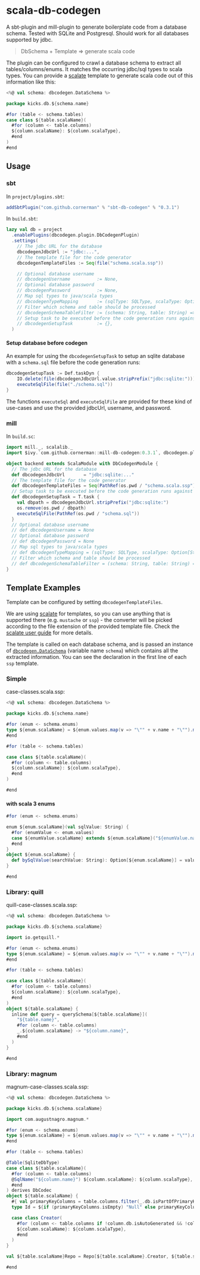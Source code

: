 # scala-db-codegen

A sbt-plugin and mill-plugin to generate boilerplate code from a database schema. Tested with SQLite and Postgresql. Should work for all databases supported by jdbc.

> DbSchema + Template => generate scala code

The plugin can be configured to crawl a database schema to extract all tables/columns/enums. It matches the occurring jdbc/sql types to scala types.
You can provide a [scalate](https://scalate.github.io/scalate/) template to generate scala code out of this information like this:
```scala
<%@ val schema: dbcodegen.DataSchema %>

package kicks.db.${schema.name}

#for (table <- schema.tables)
case class ${table.scalaName}(
  #for (column <- table.columns)
  ${column.scalaName}: ${column.scalaType},
  #end
)
#end
```


## Usage

### sbt

In `project/plugins.sbt`:
```sbt
addSbtPlugin("com.github.cornerman" % "sbt-db-codegen" % "0.3.1")
```

In `build.sbt`:
```sbt
lazy val db = project
  .enablePlugins(dbcodegen.plugin.DbCodegenPlugin)
  .settings(
    // The jdbc URL for the database
    dbcodegenJdbcUrl := "jdbc:...",
    // The template file for the code generator
    dbcodegenTemplateFiles := Seq(file("schema.scala.ssp"))

    // Optional database username
    // dbcodegenUsername          := None,
    // Optional database password
    // dbcodegenPassword          := None,
    // Map sql types to java/scala types
    // dbcodegenTypeMapping       := (sqlType: SQLType, scalaType: Option[String]) => scalaType,
    // Filter which schema and table should be processed
    // dbcodegenSchemaTableFilter := (schema: String, table: String) => true
    // Setup task to be executed before the code generation runs against the database
    // dbcodegenSetupTask         := {},
  )
```

#### Setup database before codegen

An example for using the `dbcodegenSetupTask` to setup an sqlite database with a `schema.sql` file before the code generation runs:
```sbt
dbcodegenSetupTask := Def.taskDyn {
    IO.delete(file(dbcodegenJdbcUrl.value.stripPrefix("jdbc:sqlite:")))
    executeSqlFile(file("./schema.sql"))
}
```

The functions `executeSql` and `executeSqlFile` are provided for these kind of use-cases and use the provided jdbcUrl, username, and password.


### mill

In `build.sc`:
```scala
import mill._, scalalib._
import $ivy.`com.github.cornerman::mill-db-codegen:0.3.1`, dbcodegen.plugin.DbCodegenModule

object backend extends ScalaModule with DbCodegenModule {
  // The jdbc URL for the database
  def dbcodegenJdbcUrl       = "jdbc:sqlite:..."
  // The template file for the code generator
  def dbcodegenTemplateFiles = Seq(PathRef(os.pwd / "schema.scala.ssp"))
  // Setup task to be executed before the code generation runs against the database
  def dbcodegenSetupTask = T.task {
    val dbpath = dbcodegenJdbcUrl.stripPrefix("jdbc:sqlite:")
    os.remove(os.pwd / dbpath)
    executeSqlFile(PathRef(os.pwd / "schema.sql"))
  }
  // Optional database username
  // def dbcodegenUsername = None
  // Optional database password
  // def dbcodegenPassword = None
  // Map sql types to java/scala types
  // def dbcodegenTypeMapping = (sqlType: SQLType, scalaType: Option[String]) => scalaType
  // Filter which schema and table should be processed
  // def dbcodegenSchemaTableFilter = (schema: String, table: String) => true
}
```

## Template Examples

Template can be configured by setting `dbcodegenTemplateFiles`.

We are using [scalate](https://scalate.github.io/scalate/) for templates, so you can use anything that is supported there (e.g. `mustache` or `ssp`) - the converter will be picked according to the file extension of the provided template file. Check the [scalate user guide](https://scalate.github.io/scalate/documentation/user-guide.html) for more details.

The template is called on each database schema, and is passed an instance of [`dbcodegen.DataSchema`](codegen/src/main/scala/dbcodegen/DataSchema.scala) (variable name `schema`) which contains all the extracted information.
You can see the declaration in the first line of each `ssp` template.

### Simple

case-classes.scala.ssp:
```scala
<%@ val schema: dbcodegen.DataSchema %>

package kicks.db.${schema.name}

#for (enum <- schema.enums)
type ${enum.scalaName} = ${enum.values.map(v => "\"" + v.name + "\"").mkString(" | ")}
#end

#for (table <- schema.tables)

case class ${table.scalaName}(
  #for (column <- table.columns)
  ${column.scalaName}: ${column.scalaType},
  #end
)

#end
```

#### with scala 3 enums

```scala
#for (enum <- schema.enums)

enum ${enum.scalaName}(val sqlValue: String) {
  #for (enumValue <- enum.values)
  case ${enumValue.scalaName} extends ${enum.scalaName}("${enumValue.name}")
  #end
}
object ${enum.scalaName} {
  def bySqlValue(searchValue: String): Option[${enum.scalaName}] = values.find(_.sqlValue == searchValue)
}

#end
```

### Library: quill

quill-case-classes.scala.ssp:
```scala
<%@ val schema: dbcodegen.DataSchema %>

package kicks.db.${schema.scalaName}

import io.getquill.*

#for (enum <- schema.enums)
type ${enum.scalaName} = ${enum.values.map(v => "\"" + v.name + "\"").mkString(" | ")}
#end

#for (table <- schema.tables)

case class ${table.scalaName}(
  #for (column <- table.columns)
  ${column.scalaName}: ${column.scalaType},
  #end
)
object ${table.scalaName} {
  inline def query = querySchema[${table.scalaName}](
    "${table.name}",
    #for (column <- table.columns)
    _.${column.scalaName} -> "${column.name}",
    #end
  )
}

#end
```

### Library: magnum

magnum-case-classes.scala.ssp:
```scala
<%@ val schema: dbcodegen.DataSchema %>

package kicks.db.${schema.scalaName}

import com.augustnagro.magnum.*

#for (enum <- schema.enums)
type ${enum.scalaName} = ${enum.values.map(v => "\"" + v.name + "\"").mkString(" | ")}
#end

#for (table <- schema.tables)

@Table(SqliteDbType)
case class ${table.scalaName}(
  #for (column <- table.columns)
  @SqlName("${column.name}") ${column.scalaName}: ${column.scalaType},
  #end
) derives DbCodec
object ${table.scalaName} {
  #{ val primaryKeyColumns = table.columns.filter(_.db.isPartOfPrimaryKey)}#
  type Id = ${if (primaryKeyColumns.isEmpty) "Null" else primaryKeyColumns.map(_.scalaType).mkString("(", ", ", ")")}

  case class Creator(
    #for (column <- table.columns if !column.db.isAutoGenerated && !column.db.hasDefaultValue && !column.db.isAutoIncremented)
    ${column.scalaName}: ${column.scalaType},
    #end
  )
}

val ${table.scalaName}Repo = Repo[${table.scalaName}.Creator, ${table.scalaName}, ${table.scalaName}.Id]

#end
```
